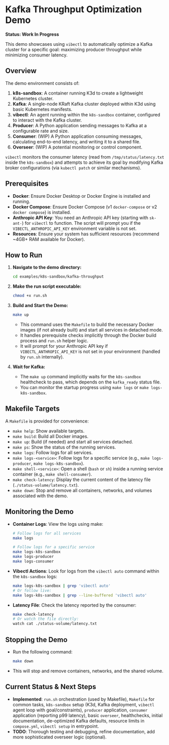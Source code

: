 # Kafka Throughput Optimization Demo

**Status: Work In Progress**

This demo showcases using `vibectl` to automatically optimize a Kafka cluster for a specific goal: maximizing producer throughput while minimizing consumer latency.

## Overview

The demo environment consists of:

1.  **k8s-sandbox**: A container running K3d to create a lightweight Kubernetes cluster.
2.  **Kafka**: A single-node KRaft Kafka cluster deployed within K3d using basic Kubernetes manifests.
3.  **vibectl**: An agent running within the `k8s-sandbox` container, configured to interact with the Kafka cluster.
4.  **Producer**: A Python application sending messages to Kafka at a configurable rate and size.
5.  **Consumer**: (WIP) A Python application consuming messages, calculating end-to-end latency, and writing it to a shared file.
6.  **Overseer**: (WIP) A potential monitoring or control component.

`vibectl` monitors the consumer latency (read from `/tmp/status/latency.txt` inside the `k8s-sandbox`) and attempts to achieve its goal by modifying Kafka broker configurations (via `kubectl patch` or similar mechanisms).

## Prerequisites

-   **Docker**: Ensure Docker Desktop or Docker Engine is installed and running.
-   **Docker Compose**: Ensure Docker Compose (v1 `docker-compose` or v2 `docker compose`) is installed.
-   **Anthropic API Key**: You need an Anthropic API key (starting with `sk-ant-`) for `vibectl` to function. The script will prompt you if the `VIBECTL_ANTHROPIC_API_KEY` environment variable is not set.
-   **Resources**: Ensure your system has sufficient resources (recommend ~4GB+ RAM available for Docker).

## How to Run

1.  **Navigate to the demo directory:**
    ```bash
    cd examples/k8s-sandbox/kafka-throughput
    ```

2.  **Make the run script executable:**
    ```bash
    chmod +x run.sh
    ```

3.  **Build and Start the Demo:**
    ```bash
    make up
    ```
    -   This command uses the `Makefile` to build the necessary Docker images (if not already built) and start all services in detached mode.
    -   It handles prerequisite checks implicitly through the Docker build process and `run.sh` helper logic.
    -   It will prompt for your Anthropic API key if `VIBECTL_ANTHROPIC_API_KEY` is not set in your environment (handled by `run.sh` internally).

4.  **Wait for Kafka:**
    -   The `make up` command implicitly waits for the `k8s-sandbox` healthcheck to pass, which depends on the `kafka_ready` status file.
    -   You can monitor the startup progress using `make logs` or `make logs-k8s-sandbox`.

## Makefile Targets

A `Makefile` is provided for convenience:

-   `make help`: Show available targets.
-   `make build`: Build all Docker images.
-   `make up`: Build (if needed) and start all services detached.
-   `make ps`: Show the status of the running services.
-   `make logs`: Follow logs for all services.
-   `make logs-<service>`: Follow logs for a specific service (e.g., `make logs-producer`, `make logs-k8s-sandbox`).
-   `make shell-<service>`: Open a shell (`bash` or `sh`) inside a running service container (e.g., `make shell-consumer`).
-   `make check-latency`: Display the current content of the latency file (`./status-volume/latency.txt`).
-   `make down`: Stop and remove all containers, networks, and volumes associated with the demo.

## Monitoring the Demo

-   **Container Logs**: View the logs using make:
    ```bash
    # Follow logs for all services
    make logs

    # Follow logs for a specific service
    make logs-k8s-sandbox
    make logs-producer
    make logs-consumer
    ```
-   **Vibectl Actions**: Look for logs from the `vibectl auto` command within the `k8s-sandbox` logs:
    ```bash
    make logs-k8s-sandbox | grep 'vibectl auto'
    # Or follow live:
    make logs-k8s-sandbox | grep --line-buffered 'vibectl auto'
    ```
-   **Latency File**: Check the latency reported by the consumer:
    ```bash
    make check-latency
    # Or watch the file directly:
    watch cat ./status-volume/latency.txt
    ```

## Stopping the Demo

-   Run the following command:
    ```bash
    make down
    ```
-   This will stop and remove containers, networks, and the shared volume.

## Current Status & Next Steps

-   **Implemented**: `run.sh` orchestration (used by Makefile), `Makefile` for common tasks, `k8s-sandbox` setup (K3d, Kafka deployment, `vibectl` agent loop with goal/constraints), `producer` application, `consumer` application (reporting p99 latency), basic `overseer`, healthchecks, initial documentation, de-optimized Kafka defaults, resource limits in `compose.yml`, `vibectl setup` in entrypoint.
-   **TODO**: Thorough testing and debugging, refine documentation, add more sophisticated overseer logic (optional).
